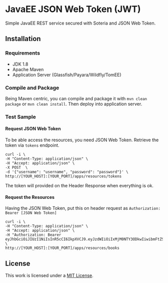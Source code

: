 # JavaEE JSON Web Token (JWT)
Simple JavaEE REST service secured with Soteria and JSON Web Token.

## Installation

### Requirements
* JDK 1.8
* Apache Maven
* Application Server (Glassfish/Payara/Wildfly/TomEE)

### Compile and Package

Being Maven centric, you can compile and package it with `mvn clean package` or `mvn clean install`.
Then deploy into application server.

### Test Sample

#### Request JSON Web Token
To be able access the resources, you need JSON Web Token. Retrieve the token via `tokens` endpoint.

```
curl -i \
-H "Content-Type: application/json" \
-H "Accept: application/json" \
-X POST  \
-d '{"username": "username", "password": "password"}' \
http://[YOUR_HOST]:[YOUR_PORT]/apps/resources/tokens
```

The token will provided on the Header Response when everything is ok.

#### Request the Resources
Having the JSON Web Token, put this on header request as `Authorization: Bearer [JSON Web Token]`

```
curl -i \
-H "Content-Type: application/json" \
-H "Accept: application/json" \
-H "Authorization: Bearer eyJhbGciOiJIUzI1NiIsInR5cCI6IkpXVCJ9.eyJzdWIiOiIxMjM0NTY3ODkwIiwibmFtZSI6IkpvaG4gRG9lIiwiYWRtaW4iOnRydWV9.TJVA95OrM7E2cBab30RMHrHDcEfxjoYZgeFONFh7HgQ" \
http://[YOUR_HOST]:[YOUR_PORT]/apps/resources/books
```

## License
This work is licensed under a [MIT License](https://choosealicense.com/licenses/mit/).